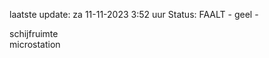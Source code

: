 laatste update: 
za 11-11-2023  3:52   uur 
Status: FAALT - geel - 
<div class="service Y">schijfruimte</div><div class="service Y">microstation</div>